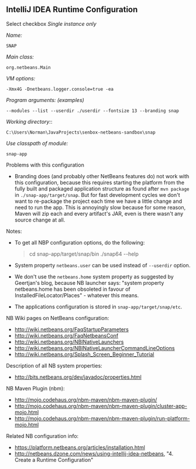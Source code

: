 IntelliJ IDEA Runtime Configuration
-----------------------------------

Select checkbox *Single instance only*

*Name:*

    SNAP

*Main class:*

    org.netbeans.Main

*VM options:*

    -Xmx4G -Dnetbeans.logger.console=true -ea

*Program arguments: (examples)*

    --modules --list --userdir ./userdir --fontsize 13 --branding snap

*Working directory:*:

    C:\Users\Norman\JavaProjects\senbox-netbeans-sandbox\snap

*Use classpath of module:*

    snap-app

    
Problems with this configuration 

* Branding does (and probably other NetBeans features do) not work with this
  configuration, because this requires starting the platform from the fully 
  built and packaged application structure as found after `mvn package` in 
  `./snap-app/target/snap`.
  But for fast development cycles we don't want to re-package the project
  each time we have a little change and need to run the app. This is
  annoyingly slow because for some reason, Maven will zip each and every
  artifact's JAR, even is there wasn't any source change at all.

  
Notes:
* To get all NBP configuration options, do the following:

    > cd snap-app/target/snap/bin
    > ./snap64 --help

* System property `netbeans.user` can be used instead of `--userdir` option. 
* We don't use the `netbeans.home` system property as suggested by Geertjan's 
  blog, because NB launcher says: "system property netbeans.home has 
  been obsoleted in favour of InstalledFileLocator/Places" - whatever this 
  means.
* The applications configuration is stored in `snap-app/target/snap/etc`.

NB Wiki pages on NetBeans configuration:
* http://wiki.netbeans.org/FaqStartupParameters
* http://wiki.netbeans.org/FaqNetbeansConf
* http://wiki.netbeans.org/NBINativeLaunchers
* http://wiki.netbeans.org/NBINativeLauncherCommandLineOptions
* http://wiki.netbeans.org/Splash_Screen_Beginner_Tutorial

Description of all NB system properties:
* http://bits.netbeans.org/dev/javadoc/properties.html

NB Maven Plugin (nbm):
* http://mojo.codehaus.org/nbm-maven/nbm-maven-plugin/
* http://mojo.codehaus.org/nbm-maven/nbm-maven-plugin/cluster-app-mojo.html
* http://mojo.codehaus.org/nbm-maven/nbm-maven-plugin/run-platform-mojo.html

Related NB configuration info:
* https://platform.netbeans.org/articles/installation.html
* http://netbeans.dzone.com/news/using-intellij-idea-netbeans, "4. Create a Runtime Configuration"
